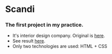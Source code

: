 # Scandi
### The first project in my practice.
- It's interior design company. Original is [here](https://www.figma.com/file/wSLXGCASPbPRycYoA0nGoQ/%D0%9C%D0%B0%D1%80%D0%B0%D1%84%D0%BE%D0%BD-5.0-(Copy)). 
- See result [here](https://starodubs.github.io/Scandi/). 
- Only two technologies are used: HTML + CSS


